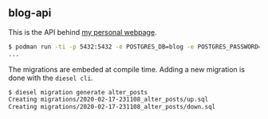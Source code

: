 ## blog-api

This is the API behind [my personal webpage](https://victor.cloudflavor.io).

```bash
$ podman run -ti -p 5432:5432 -e POSTGRES_DB=blog -e POSTGRES_PASSWORD=123123 -e POSTGRES_USER=user postgres:11.5
...
```

The migrations are embeded at compile time.
Adding a new migration is done with the `diesel cli`.

```bash
$ diesel migration generate alter_posts
Creating migrations/2020-02-17-231108_alter_posts/up.sql
Creating migrations/2020-02-17-231108_alter_posts/down.sql
```
